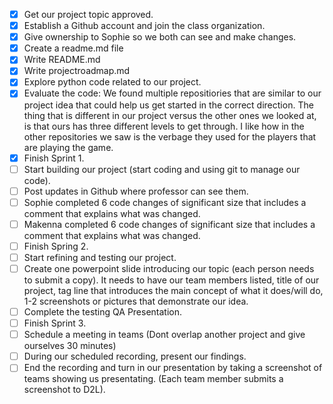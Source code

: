 - [x] Get our project topic approved.
- [x] Establish a Github account and join the class organization.
- [x] Give ownership to Sophie so we both can see and make changes.
- [x] Create a readme.md file
- [x] Write README.md
- [x] Write projectroadmap.md
- [x] Explore python code related to our project.
- [x] Evaluate the code: We found multiple repositiories that are similar to our project idea that could help us get started in the correct direction. The thing that is different in our project versus the other ones we looked at, is that ours has three different levels to get through. I like how in the other repositories we saw is the verbage they used for the players that are playing the game. 
- [x] Finish Sprint 1.
- [ ] Start building our project (start coding and using git to manage our code).
- [ ] Post updates in Github where professor can see them.
- [ ] Sophie completed 6 code changes of significant size that includes a comment that explains what was changed.
- [ ] Makenna completed 6 code changes of significant size that includes a comment that explains what was changed.
- [ ] Finish Spring 2.
- [ ] Start refining and testing our project.
- [ ] Create one powerpoint slide introducing our topic (each person needs to submit a copy). It needs to have our team members listed, title of our project, tag line that introduces the main concept of what it does/will do, 1-2 screenshots or pictures that demonstrate our idea.
- [ ] Complete the testing QA Presentation.
- [ ] Finish Sprint 3.
- [ ] Schedule a meeting in teams (Dont overlap another project and give ourselves 30 minutes)
- [ ] During our scheduled recording, present our findings.
- [ ] End the recording and turn in our presentation by taking a screenshot of teams showing us presentating. (Each team member submits a screenshot to D2L).
